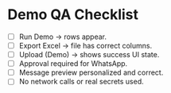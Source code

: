 # Demo QA Checklist

- [ ] Run Demo -> rows appear.
- [ ] Export Excel -> file has correct columns.
- [ ] Upload (Demo) -> shows success UI state.
- [ ] Approval required for WhatsApp.
- [ ] Message preview personalized and correct.
- [ ] No network calls or real secrets used.
